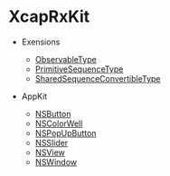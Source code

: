 # XcapRxKit

- Exensions
    - [ObservableType](./Sources/XcapRxKit/Extensions/ObservableType+Ext.swift)
    - [PrimitiveSequenceType](./Sources/XcapRxKit/Extensions/PrimitiveSequenceType+Ext.swift)
    - [SharedSequenceConvertibleType](./Sources/XcapRxKit/Extensions/SharedSequenceConvertibleType+Ext.swift)

- AppKit
    - [NSButton](./Sources/XcapRxKit/AppKit/NSButton+Rx.swift)
    - [NSColorWell](./Sources/XcapRxKit/AppKit/NSColorWell+Rx.swift)
    - [NSPopUpButton](./Sources/XcapRxKit/AppKit/NSPopUpButton+Rx.swift)
    - [NSSlider](./Sources/XcapRxKit/AppKit/NSSlider+Rx.swift)
    - [NSView](./Sources/XcapRxKit/AppKit/NSView+Rx.swift)
    - [NSWindow](./Sources/XcapRxKit/AppKit/NSWindow+Rx.swift)
